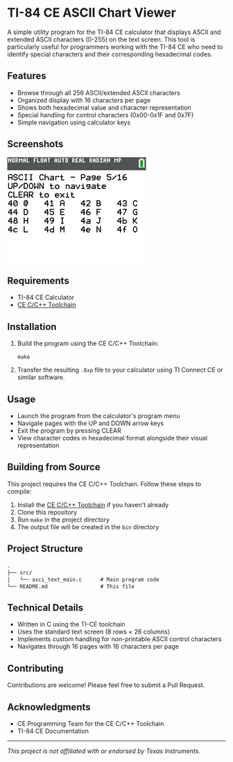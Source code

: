 # TI-84 CE ASCII Chart Viewer

A simple utility program for the TI-84 CE calculator that displays ASCII and extended ASCII characters (0-255) on the text screen. This tool is particularly useful for programmers working with the TI-84 CE who need to identify special characters and their corresponding hexadecimal codes.

## Features

- Browse through all 256 ASCII/extended ASCII characters
- Organized display with 16 characters per page
- Shows both hexadecimal value and character representation
- Special handling for control characters (0x00-0x1F and 0x7F)
- Simple navigation using calculator keys

## Screenshots

![ASCII program screenshot](assets/screenshot.png)

## Requirements

- TI-84 CE Calculator
- [CE C/C++ Toolchain](https://github.com/CE-Programming/toolchain)

## Installation

1. Build the program using the CE C/C++ Toolchain:
   ```
   make
   ```
2. Transfer the resulting `.8xp` file to your calculator using TI Connect CE or similar software.

## Usage

- Launch the program from the calculator's program menu
- Navigate pages with the UP and DOWN arrow keys
- Exit the program by pressing CLEAR
- View character codes in hexadecimal format alongside their visual representation

## Building from Source

This project requires the CE C/C++ Toolchain. Follow these steps to compile:

1. Install the [CE C/C++ Toolchain](https://github.com/CE-Programming/toolchain) if you haven't already
2. Clone this repository
3. Run `make` in the project directory
4. The output file will be created in the `bin` directory

## Project Structure

```
.
├── src/
│   └── asci_text_main.c      # Main program code
└── README.md                 # This file
```

## Technical Details

- Written in C using the TI-CE toolchain
- Uses the standard text screen (8 rows × 26 columns)
- Implements custom handling for non-printable ASCII control characters
- Navigates through 16 pages with 16 characters per page

## Contributing

Contributions are welcome! Please feel free to submit a Pull Request.

## Acknowledgments

- CE Programming Team for the CE C/C++ Toolchain
- TI-84 CE Documentation

---

*This project is not affiliated with or endorsed by Texas Instruments.*